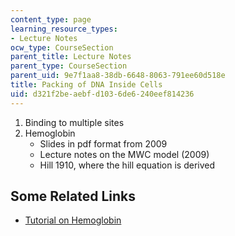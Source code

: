 ```yaml
---
content_type: page
learning_resource_types:
- Lecture Notes
ocw_type: CourseSection
parent_title: Lecture Notes
parent_type: CourseSection
parent_uid: 9e7f1aa8-38db-6648-8063-791ee60d518e
title: Packing of DNA Inside Cells
uid: d321f2be-aebf-d103-6de6-240eef814236
---
```


1.  Binding to multiple sites
2.  Hemoglobin
    *   Slides in pdf format from 2009
    *   Lecture notes on the MWC model (2009)
    *   Hill 1910, where the hill equation is derived

Some Related Links
------------------

*   [Tutorial on Hemoglobin](http://higheredbcs.wiley.com/legacy/college/boyer/0471661791/structure/HbMb/hbmb.htm)